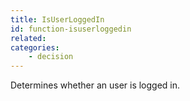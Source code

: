 ```yaml
---
title: IsUserLoggedIn
id: function-isuserloggedin
related:
categories:
    - decision
---
```


Determines whether an user is logged in.